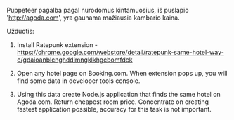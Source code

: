 Puppeteer pagalba pagal nurodomus kintamuosius, iš puslapio 'http://agoda.com', yra gaunama mažiausia kambario kaina.

Užduotis:

1. Install Ratepunk extension - https://chrome.google.com/webstore/detail/ratepunk-same-hotel-way-c/gdaioanblcnghddimngklkhgcbomfdck

2. Open any hotel page on Booking.com. When extension pops up, you will find some data in developer tools console.

3. Using this data create Node.js application that finds the same hotel on Agoda.com. Return cheapest room price. Concentrate on creating fastest application possible, accuracy for this task is not important.
